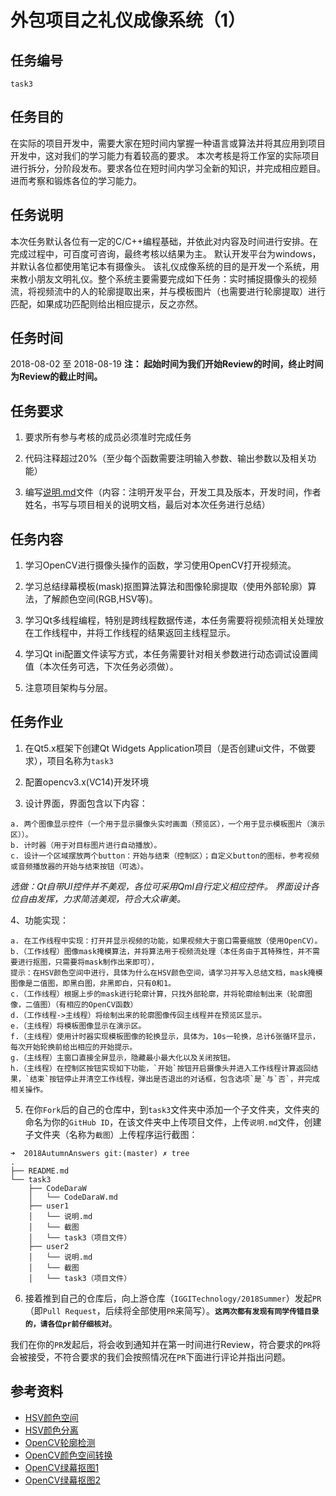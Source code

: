 # 外包项目之礼仪成像系统（1）
## 任务编号
`task3`
## 任务目的
在实际的项目开发中，需要大家在短时间内掌握一种语言或算法并将其应用到项目开发中，这对我们的学习能力有着较高的要求。
本次考核是将工作室的实际项目进行拆分，分阶段发布。要求各位在短时间内学习全新的知识，并完成相应题目。进而考察和锻炼各位的学习能力。
## 任务说明
本次任务默认各位有一定的C/C++编程基础，并依此对内容及时间进行安排。在完成过程中，可百度可咨询，最终考核以结果为主。
默认开发平台为windows，并默认各位都使用笔记本有摄像头。
该礼仪成像系统的目的是开发一个系统，用来教小朋友文明礼仪。整个系统主要需要完成如下任务：实时捕捉摄像头的视频流，将视频流中的人的轮廓提取出来，并与模板图片（也需要进行轮廓提取）进行匹配，如果成功匹配则给出相应提示，反之亦然。
## 任务时间
2018-08-02 至 2018-08-19
__注： 起始时间为我们开始Review的时间，终止时间为Review的截止时间。__
## 任务要求
1. 要求所有参与考核的成员必须准时完成任务

2. 代码注释超过20%（至少每个函数需要注明输入参数、输出参数以及相关功能）

3. 编写[说明.md](https://github.com/IGGITechnology/2018Summer/blob/master/task1/%E8%AF%B4%E6%98%8E.md)文件（内容：注明开发平台，开发工具及版本，开发时间，作者姓名，书写与项目相关的说明文档，最后对本次任务进行总结）
## 任务内容
1. 学习OpenCV进行摄像头操作的函数，学习使用OpenCV打开视频流。

2. 学习总结绿幕模板(mask)抠图算法算法和图像轮廓提取（使用外部轮廓）算法，了解颜色空间(RGB,HSV等)。

3. 学习Qt多线程编程，特别是跨线程数据传递，本任务需要将视频流相关处理放在工作线程中，并将工作线程的结果返回主线程显示。

4. 学习Qt ini配置文件读写方式，本任务需要针对相关参数进行动态调试设置阈值（本次任务可选，下次任务必须做）。

5. 注意项目架构与分层。

## 任务作业
1. 在Qt5.x框架下创建Qt Widgets Application项目（是否创建ui文件，不做要求），项目名称为`task3`

2. 配置opencv3.x(VC14)开发环境

3. 设计界面，界面包含以下内容：
```
a. 两个图像显示控件（一个用于显示摄像头实时画面（预览区），一个用于显示模板图片（演示区））。
b. 计时器（用于对目标图片进行自动播放）。
c. 设计一个区域摆放两个button：开始与结束（控制区）；自定义button的图标，参考视频或音频播放器的开始与结束按钮（可选）。
```

*选做：Qt自带UI控件并不美观，各位可采用Qml自行定义相应控件。*
*界面设计各位自由发挥，力求简洁美观，符合大众审美。*

4、功能实现：
```
a. 在工作线程中实现：打开并显示视频的功能，如果视频大于窗口需要缩放（使用OpenCV）。
b.（工作线程）图像mask掩模算法，并将算法用于视频流处理（本任务由于其特殊性，并不需要进行抠图，只需要将mask制作出来即可），
提示：在HSV颜色空间中进行，具体为什么在HSV颜色空间，请学习并写入总结文档，mask掩模图像是二值图，即黑白图，非黑即白，只有0和1。
c.（工作线程）根据上步的mask进行轮廓计算，只找外部轮廓，并将轮廓绘制出来（轮廓图像，二值图）（有相应的OpenCV函数）
d.（工作线程->主线程）将绘制出来的轮廓图像传回主线程并在预览区显示。
e.（主线程）将模板图像显示在演示区。
f.（主线程）使用计时器实现模板图像的轮换显示，具体为，10s一轮换，总计6张循环显示，每次开始轮换前给出相应的开始提示。
g.（主线程）主窗口直接全屏显示，隐藏最小最大化以及关闭按钮。
h.（主线程）在控制区按钮实现如下功能，`开始`按钮开启摄像头并进入工作线程计算返回结果，`结束`按钮停止并清空工作线程，弹出是否退出的对话框，包含选项`是`与`否`，并完成相关操作。
```

5. 在你`Fork`后的自己的仓库中，到`task3`文件夹中添加一个子文件夹，文件夹的命名为你的`GitHub ID`，在该文件夹中上传项目文件，上传`说明.md`文件，创建子文件夹（名称为`截图`）上传程序运行截图：

```
➜  2018AutumnAnswers git:(master) ✗ tree
.
├── README.md
└── task3
    ├── CodeDaraW
    │   └── CodeDaraW.md
    ├── user1
    │   └── 说明.md
    │   └── 截图
    │   └── task3（项目文件）
    ├── user2
    │   └── 说明.md
    │   └── 截图
    │   └── task3（项目文件）

```
6. 接着推到自己的仓库后，向上游仓库（`IGGITechnology/2018Summer`）发起`PR`（即`Pull Request`，后续将全部使用`PR`来简写）。**`这两次都有发现有同学传错目录的，请各位pr前仔细核对`**。

我们在你的`PR`发起后，将会收到通知并在第一时间进行Review，符合要求的`PR`将会被接受，不符合要求的我们会按照情况在`PR`下面进行评论并指出问题。

## 参考资料
- [HSV颜色空间](https://blog.csdn.net/taily_duan/article/details/51506776)
- [HSV颜色分离](https://blog.csdn.net/pockyym/article/details/12203709)
- [OpenCV轮廓检测](https://blog.csdn.net/pockyym/article/details/12203875)
- [OpenCV颜色空间转换](https://blog.csdn.net/gxiaob/article/details/8799242)
- [OpenCV绿幕抠图1](https://blog.csdn.net/chenxun_2010/article/details/38402951)
- [OpenCV绿幕抠图2](https://blog.csdn.net/chenxun_2010/article/details/38407903)
